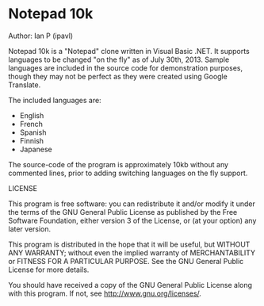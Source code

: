 Notepad 10k
================

Author: Ian P (ipavl)

Notepad 10k is a "Notepad" clone written in Visual Basic .NET. It
supports languages to be changed "on the fly" as of July 30th, 2013.
Sample languages are included in the source code for demonstration
purposes, though they may not be perfect as they were created using
Google Translate.

The included languages are:

* English
* French
* Spanish
* Finnish
* Japanese

The source-code of the program is approximately 10kb without any
commented lines, prior to adding switching languages on the fly
support.

LICENSE

This program is free software: you can redistribute it and/or modify
it under the terms of the GNU General Public License as published by
the Free Software Foundation, either version 3 of the License, or
(at your option) any later version.

This program is distributed in the hope that it will be useful,
but WITHOUT ANY WARRANTY; without even the implied warranty of
MERCHANTABILITY or FITNESS FOR A PARTICULAR PURPOSE.  See the
GNU General Public License for more details.

You should have received a copy of the GNU General Public License
along with this program.  If not, see <http://www.gnu.org/licenses/>.
